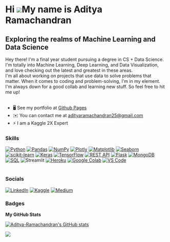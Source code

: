 Hi ![](https://user-images.githubusercontent.com/18350557/176309783-0785949b-9127-417c-8b55-ab5a4333674e.gif)My name is Aditya Ramachandran
===========================================================================================================================================

Exploring the realms of Machine Learning and Data Science
---------------------------------------------------------

Hey there! I'm a final year student pursuing a degree in CS + Data Science. I'm totally into Machine Learning, Deep Learning, and Data Visualization, and love checking out the latest and greatest in these areas. <br>
I'm all about working on projects that use data to solve problems that matter. When it comes to coding and problem-solving, I'm in my element. <br>
I'm always down for a good collab and learning new stuff. So feel free to hit me up!
<br>
<br> 
* 🖥️  See my portfolio at [Github Pages](http://https://aditya-ramachandran.github.io/)
* ✉️  You can contact me at [adityaramachandran25@gmail.com](mailto:adityaramachandran25@gmail.com)
* ⚡  I am a Kaggle 2X Expert

### Skills

<p align="left">

<a href="https://www.python.org/" target="_blank" rel="noreferrer"><img src="https://img.shields.io/badge/-Python-3776AB?logo=python&logoColor=white&style=for-the-badge" alt="Python" /></a>
<a href="https://pandas.pydata.org/" target="_blank" rel="noreferrer"><img src="https://img.shields.io/badge/-Pandas-150458?logo=pandas&logoColor=white&style=for-the-badge" alt="Pandas" /></a>
<a href="https://numpy.org/" target="_blank" rel="noreferrer"><img src="https://img.shields.io/badge/-NumPy-013243?logo=numpy&logoColor=white&style=for-the-badge" alt="NumPy" /></a>
<a href="https://plotly.com/" target="_blank" rel="noreferrer"><img src="https://img.shields.io/badge/-Plotly-3F4F75?logo=plotly&logoColor=white&style=for-the-badge" alt="Plotly" /></a>
<a href="https://matplotlib.org/" target="_blank" rel="noreferrer"><img src="https://img.shields.io/badge/-Matplotlib-11557C?logo=matplotlib&logoColor=white&style=for-the-badge" alt="Matplotlib" /></a> 
<a href="https://seaborn.pydata.org/" target="_blank" rel="noreferrer"><img src="https://img.shields.io/badge/-Seaborn-3776AB?logo=seaborn&logoColor=white&style=for-the-badge" alt="Seaborn" /></a> 
 <a href="https://scikit-learn.org/" target="_blank" rel="noreferrer"><img src="https://img.shields.io/badge/-scikit--learn-F7931E?logo=scikit-learn&logoColor=white&style=for-the-badge" alt="scikit-learn" /></a>
<a href="https://keras.io/" target="_blank" rel="noreferrer"><img src="https://img.shields.io/badge/-Keras-D00000?logo=keras&logoColor=white&style=for-the-badge" alt="Keras" /></a>
<a href="https://www.tensorflow.org/" target="_blank" rel="noreferrer"><img src="https://img.shields.io/badge/-TensorFlow-FF6F00?logo=tensorflow&logoColor=white&style=for-the-badge" alt="TensorFlow" /></a> 
<a href="https://restfulapi.net/" target="_blank" rel="noreferrer"><img src="https://img.shields.io/badge/-REST%20API-2E2E2E?logo=json&logoColor=white&style=for-the-badge" alt="REST API" /></a>
<a href="https://flask.palletsprojects.com/" target="_blank" rel="noreferrer"><img src="https://img.shields.io/badge/-Flask-000000?logo=flask&logoColor=white&style=for-the-badge" alt="Flask" /></a> 
<a href="https://www.mongodb.com/" target="_blank" rel="noreferrer"><img src="https://img.shields.io/badge/-MongoDB-47A248?logo=mongodb&logoColor=white&style=for-the-badge" alt="MongoDB" /></a>
<a href="https://en.wikipedia.org/wiki/SQL" target="_blank" rel="noreferrer"><img src="https://img.shields.io/badge/-SQL-CC2927?logo=postgresql&logoColor=white&style=for-the-badge" alt="SQL" /></a>
<img alt="Streamlit" src="https://img.shields.io/badge/-Streamlit-FF4B4B?style=for-the-badge&logo=streamlit&logoColor=white" />
<a href="https://www.heroku.com/" target="_blank" rel="noreferrer"><img src="https://img.shields.io/badge/-Heroku-430098?logo=heroku&logoColor=white&style=for-the-badge" alt="Heroku" /></a>
 <a href="https://colab.research.google.com/" target="_blank" rel="noreferrer"><img src="https://img.shields.io/badge/-Google%20Colab-F9AB00?logo=google-colab&logoColor=white&style=for-the-badge" alt="Google Colab" /></a>
<a href="https://code.visualstudio.com/" target="_blank" rel="noreferrer"><img src="https://img.shields.io/badge/-VS%20Code-007ACC?logo=visual-studio-code&logoColor=white&style=for-the-badge" alt="VS Code" /></a>
<br> <br>






</p>

### Socials


<p align="left"><a href="https://www.linkedin.com/in/aditya-ramachandran-27b2ab24a/" target="_blank" rel="noreferrer"><img src="https://img.shields.io/badge/-LinkedIn-0077B5?logo=linkedin&logoColor=white&style=for-the-badge" alt="LinkedIn" /></a>
<a href="https://www.kaggle.com/adityaramachandran27" target="_blank" rel="noreferrer"><img src="https://img.shields.io/badge/-Kaggle-20BEFF?logo=kaggle&logoColor=white&style=for-the-badge" alt="Kaggle" /></a>
<a href="https:///www.medium.com/@adityaramachandran25" target="_blank" rel="noreferrer"><img src="https://img.shields.io/badge/-Medium-12100E?logo=medium&logoColor=white&style=for-the-badge" alt="Medium" /></a></p>


### Badges

<b>My GitHub Stats</b>

<a href="http://www.github.com/Aditya-Ramachandran"><img src="https://github-readme-stats.vercel.app/api?username=Aditya-Ramachandran&show_icons=true&hide=&count_private=true&title_color=f97316&text_color=ffffff&icon_color=a855f7&bg_color=1c1917&hide_border=true&show_icons=true" alt="Aditya-Ramachandran's GitHub stats" /></a>

<a href="http://www.github.com/Aditya-Ramachandran"><img src="https://github-readme-streak-stats.herokuapp.com/?user=Aditya-Ramachandran&stroke=ffffff&background=1c1917&ring=f97316&fire=f97316&currStreakNum=ffffff&currStreakLabel=f97316&sideNums=ffffff&sideLabels=ffffff&dates=ffffff&hide_border=true" /></a>
